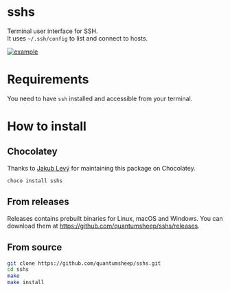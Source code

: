 # sshs
Terminal user interface for SSH.  
It uses `~/.ssh/config` to list and connect to hosts.

[![example](https://i.imgur.com/iPmiEVU.gif)](https://asciinema.org/a/465800)

# Requirements
You need to have `ssh` installed and accessible from your terminal.

# How to install
## Chocolatey
Thanks to [Jakub Levý](https://github.com/jakublevy/chocopkgs/tree/master/sshs) for maintaining this package on Chocolatey.
```shell
choco install sshs
```

## From releases
Releases contains prebuilt binaries for Linux, macOS and Windows. You can download them at https://github.com/quantumsheep/sshs/releases.

## From source
```bash
git clone https://github.com/quantumsheep/sshs.git
cd sshs
make
make install
```
